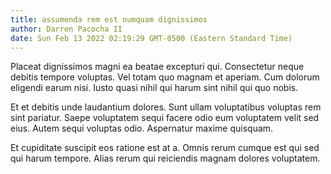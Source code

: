 ```yaml
---
title: assumenda rem est numquam dignissimos
author: Darren Pacocha II
date: Sun Feb 13 2022 02:19:29 GMT-0500 (Eastern Standard Time)
---
```

Placeat dignissimos magni ea beatae excepturi qui. Consectetur neque debitis tempore voluptas. Vel totam quo magnam et aperiam. Cum dolorum eligendi earum nisi. Iusto quasi nihil qui harum sint nihil qui quo nobis.

 Et et debitis unde laudantium dolores. Sunt ullam voluptatibus voluptas rem sint pariatur. Saepe voluptatem sequi facere odio eum voluptatem velit sed eius. Autem sequi voluptas odio. Aspernatur maxime quisquam.

 Et cupiditate suscipit eos ratione est at a. Omnis rerum cumque est qui sed qui harum tempore. Alias rerum qui reiciendis magnam dolores voluptatem.